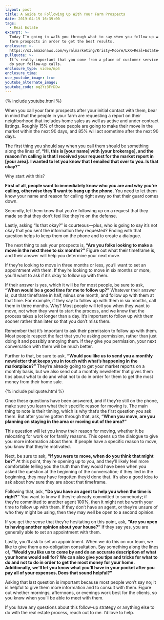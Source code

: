 ```yaml
---
layout: post
title: A Guide to Following Up With Your Farm Prospects
date: 2019-04-19 16:39:00
tags:
  - Real Estate
excerpt: >-
  Today I’m going to walk you through what to say when you follow up with your
  farm prospects in order to get the best results.
enclosure: >-
  https://s3.amazonaws.com/vyralmarketing/Kristy+Moore/LXR+Real+Estate+Coaching-+A+Guide+to+Following+Up+with+Your+Farm+Prospects.mp4
pullquote: >-
  It’s really important that you come from a place of customer service when you
  do your follow-up calls.
enclosure_type: video/mp4
enclosure_time:
use_youtube_image: true
youtube_alternate_image:
youtube_code: oq2YzBFrDDw
---
```


{% include youtube.html %}

When you call your farm prospects after your initial contact with them, bear in mind that the people in your farm are requesting a report on their neighborhood that includes home sales as well as active and under contract listings. Roughly 15% of those people are going to make their move in the market within the next 90 days, and 85% will act sometime after the next 90 days.

The first thing you should say when you call them should be something along the lines of, **“Hi, this is \[your name\] with \[your brokerage\], and the reason I’m calling is that I received your request for the market report in \[your area\]. I wanted to let you know that I emailed that over to you. Is that okay?”**

Why start with this?

**First of all, people want to immediately know who you are and why you’re calling, otherwise they’ll want to hang up the phone.** You need to let them know your name and reason for calling right away so that their guard comes down.

Secondly, let them know that you’re following up on a request that they made so that they don’t feel like they’re on the defense.

Lastly, asking “Is that okay?” is courteous—plus, who is going to say it’s not okay that you sent the information they requested? Ending with that question helps to keep them on the phone and to create a dialogue.

The next thing to ask your prospects is, **“Are you folks looking to make a move in the next three to six months?”** Figure out what their timeframe is, and their answer will help you determine your next move.

If they’re looking to move in three months or less, you’ll want to set an appointment with them. If they’re looking to move in six months or more, you’ll want to ask if it’s okay to follow up with them.

If their answer is yes, which it will be for most people, be sure to ask, **“When would be a good time for me to follow up?”** Whatever their answer is, cut that timeframe in half, minus one month, and follow up with them at that time. For example, if they say to follow up with them in six months, call them in three months. Why? Most people will tell you when they want to move, not when they want to start the process, and we know that the process takes a lot longer than a day. It’s important to follow up with them sooner rather than later so that you don’t miss them.

Remember that it’s important to ask their permission to follow up with them. Most people respect the fact that you’re asking permission, rather than just doing it and possibly annoying them. If they give you permission, your next conversation with them will be much better.

Further to that, be sure to ask, **“Would you like us to send you a monthly newsletter that keeps you in touch with what’s happening in the marketplace?”** They’re already going to get your market reports on a monthly basis, but we also send out a monthly newsletter that gives them tips about what to do and what not to do in order for them to get the most money from their home sale.

{% include pullquote.html %}

Once these questions have been answered, and if they’re still on the phone, make sure you learn what their specific reason for moving is. The main thing to note is their timing, which is why that’s the first question you ask them. But after you’ve gotten through that, ask, **“When you move, are you planning on staying in the area or moving out of the area?”**

This question will let you know their reason for moving, whether it be relocating for work or for family reasons. This opens up the dialogue to give you more information about them. If people have a specific reason to move, you know that they’re motivated.

Next, be sure to ask, **“If you were to move, when do you think that might be?”** At this point, they’re opening up to you, and they’ll likely feel more comfortable telling you the truth than they would have been when you asked the question at the beginning of the conversation; if they lied in the beginning, they may have forgotten they’d done that. It’s also a good idea to ask about how sure they are about that timeframe.

Following that, ask, **“Do you have an agent to help you when the time is right?”** You want to know if they’re already committed to somebody; if they’re committed to another agent 100%, then it might not be worth your time to follow up with them. If they don’t have an agent, or they’re unsure of who they might be using, then they may well be open to a second opinion.

If you get the sense that they’re hesitating on this point, ask, **“Are you open to having another opinion about your house?”** If they say yes, you are generally able to set an appointment with them.

Lastly, you’ll ask to set an appointment. When we do this on our team, we like to give them a no-obligation consultation. Say something along the lines of, **“Would you like us to come by and do an accurate description of what your home would sell for? We can also give you tips and tricks for what to do and not to do in order to get the most money for your home. Additionally, we’ll let you know what you’ll have in your pocket after you pay all of your expenses. Does that sound helpful?”**

Asking that last question is important because most people won’t say no; it is helpful to give them more information and to consult with them. Figure out whether mornings, afternoons, or evenings work best for the clients, so you know when you’ll be able to meet with them.

If you have any questions about this follow-up strategy or anything else to do with the real estate process, reach out to me. I’d love to help.